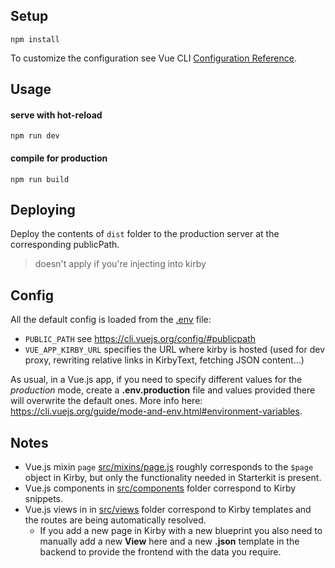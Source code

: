 ## Setup
```
npm install
```
To customize the configuration see Vue CLI [Configuration Reference](https://cli.vuejs.org/config/).


## Usage

#### serve with hot-reload
```
npm run dev
```

#### compile for production
```
npm run build
```


## Deploying

Deploy the contents of `dist` folder to the production server at the corresponding publicPath.

> doesn't apply if you're injecting into kirby

## Config

All the default config is loaded from the [.env](.env) file:
- `PUBLIC_PATH` see https://cli.vuejs.org/config/#publicpath
- `VUE_APP_KIRBY_URL` specifies the URL where kirby is hosted (used for dev proxy, rewriting relative links in KirbyText, fetching JSON content...)

As usual, in a Vue.js app, if you need to specify different values for the *production* mode, create a **.env.production** file and values provided there will overwrite the default ones. More info here: https://cli.vuejs.org/guide/mode-and-env.html#environment-variables.


## Notes

- Vue.js mixin `page` [src/mixins/page.js](src/mixins/page.js) roughly corresponds to the `$page` object in Kirby, but only the functionality needed in Starterkit is present.
- Vue.js components in [src/components](src/components) folder correspond to Kirby snippets.
- Vue.js views in in [src/views](src/views) folder correspond to Kirby templates and the routes are being automatically resolved.
  - If you add a new page in Kirby with a new blueprint you also need to manually add a new **View** here and a new **.json** template in the backend to provide the frontend with the data you require.
